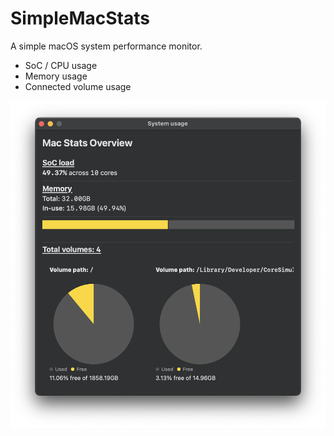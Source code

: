 # SimpleMacStats
A simple macOS system performance monitor.
* SoC / CPU usage
* Memory usage
* Connected volume usage

![screenshot](screenshot.png)
